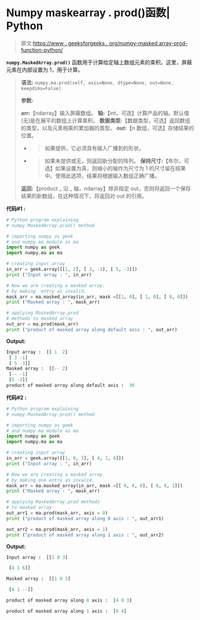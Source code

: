 # Numpy maskearray . prod()函数| Python

> 原文:[https://www . geeksforgeeks . org/numpy-masked array-prod-function-python/](https://www.geeksforgeeks.org/numpy-maskedarray-prod-function-python/)

**`numpy.MaskedArray.prod()`** 函数用于计算给定轴上数组元素的乘积。这里，屏蔽元素在内部设置为 1，用于计算。

> **语法:** `numpy.ma.prod(self, axis=None, dtype=None, out=None, keepdims=False)`
> 
> **参数:**
> 
> **arr:**【ndarray】输入屏蔽数组。
> **轴:**【int，可选】计算产品的轴。默认值(无)是在展平的数组上计算乘积。
> **数据类型:**【数据类型，可选】返回数组的类型，以及元素相乘的累加器的类型。
> **out:**【n 数组，可选】存储结果的位置。
> - >如果提供，它必须具有输入广播到的形状。
> - >如果未提供或无，则返回新分配的阵列。
> **保持尺寸:**【布尔，可选】如果设置为真，则缩小的轴作为尺寸为 1 的尺寸留在结果中。使用此选项，结果将根据输入数组正确广播。
> 
> **返回:**【product _ 沿 _ 轴，ndarray】除非指定 out，否则将返回一个保存结果的新数组，在这种情况下，将返回对 out 的引用。

**代码#1 :**

```py
# Python program explaining
# numpy.MaskedArray.prod() method 

# importing numpy as geek  
# and numpy.ma module as ma 
import numpy as geek 
import numpy.ma as ma 

# creating input array  
in_arr = geek.array([[1, 2], [ 3, -1], [ 5, -3]])
print ("Input array : ", in_arr) 

# Now we are creating a masked array. 
# by making  entry as invalid.  
mask_arr = ma.masked_array(in_arr, mask =[[1, 0], [ 1, 0], [ 0, 0]]) 
print ("Masked array : ", mask_arr) 

# applying MaskedArray.prod    
# methods to masked array
out_arr = ma.prod(mask_arr) 
print ("product of masked array along default axis : ", out_arr) 
```

**Output:**

```py
Input array :  [[ 1  2]
 [ 3 -1]
 [ 5 -3]]
Masked array :  [[-- 2]
 [-- -1]
 [5 -3]]
product of masked array along default axis :  30

```

**代码#2 :**

```py
# Python program explaining
# numpy.MaskedArray.prod() method 

# importing numpy as geek  
# and numpy.ma module as ma 
import numpy as geek 
import numpy.ma as ma 

# creating input array 
in_arr = geek.array([[1, 0, 3], [ 4, 1, 6]]) 
print ("Input array : ", in_arr)

# Now we are creating a masked array. 
# by making one entry as invalid.  
mask_arr = ma.masked_array(in_arr, mask =[[ 0, 0, 0], [ 0, 0, 1]]) 
print ("Masked array : ", mask_arr) 

# applying MaskedArray.prod methods 
# to masked array
out_arr1 = ma.prod(mask_arr, axis = 0) 
print ("product of masked array along 0 axis : ", out_arr1)

out_arr2 = ma.prod(mask_arr, axis = 1) 
print ("product of masked array along 1 axis : ", out_arr2)
```

**Output:**

```py
Input array :  [[1 0 3]

 [4 1 6]]

Masked array :  [[1 0 3]

 [4 1 --]]

product of masked array along 0 axis :  [4 0 3]

product of masked array along 1 axis :  [0 4]

```